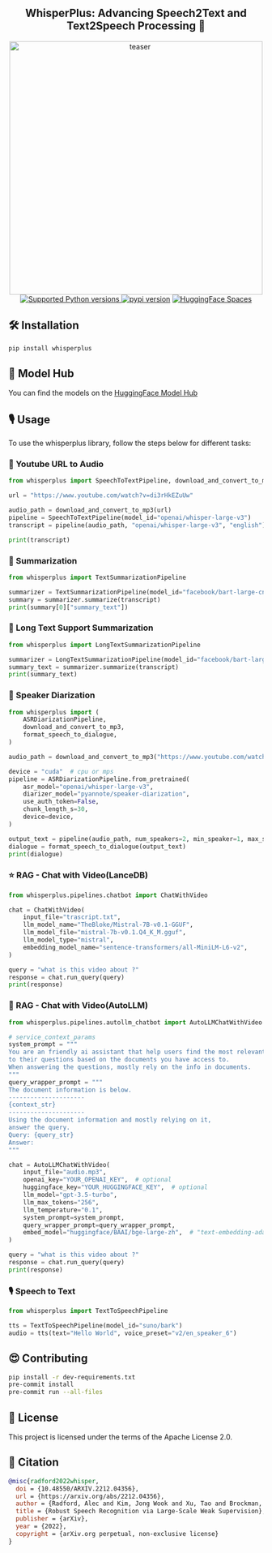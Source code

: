 <div align="center">
<h2>
    WhisperPlus: Advancing Speech2Text and Text2Speech Processing 🚀
</h2>
<div>
    <img width="500" alt="teaser" src="doc\openai-whisper.jpg">
</div>
<div>
    <a href="https://pypi.org/project/whisperplus" target="_blank">
        <img src="https://img.shields.io/pypi/pyversions/whisperplus.svg?color=%2334D058" alt="Supported Python versions">
    </a>
    <a href="https://badge.fury.io/py/whisperplus"><img src="https://badge.fury.io/py/whisperplus.svg" alt="pypi version"></a>
    <a href="https://huggingface.co/spaces/ArtGAN/Audio-WebUI"><img src="https://huggingface.co/datasets/huggingface/badges/raw/main/open-in-hf-spaces-sm.svg" alt="HuggingFace Spaces"></a>
</div>
</div>

## 🛠️ Installation

```bash
pip install whisperplus
```

## 🤗 Model Hub

You can find the models on the [HuggingFace Model Hub](https://huggingface.co/models?search=whisper)

## 🎙️ Usage

To use the whisperplus library, follow the steps below for different tasks:

### 🎵 Youtube URL to Audio

```python
from whisperplus import SpeechToTextPipeline, download_and_convert_to_mp3

url = "https://www.youtube.com/watch?v=di3rHkEZuUw"

audio_path = download_and_convert_to_mp3(url)
pipeline = SpeechToTextPipeline(model_id="openai/whisper-large-v3")
transcript = pipeline(audio_path, "openai/whisper-large-v3", "english")

print(transcript)
```

### 📰 Summarization

```python
from whisperplus import TextSummarizationPipeline

summarizer = TextSummarizationPipeline(model_id="facebook/bart-large-cnn")
summary = summarizer.summarize(transcript)
print(summary[0]["summary_text"])
```

### 📰 Long Text Support Summarization

```python
from whisperplus import LongTextSummarizationPipeline

summarizer = LongTextSummarizationPipeline(model_id="facebook/bart-large-cnn")
summary_text = summarizer.summarize(transcript)
print(summary_text)
```

### 💬 Speaker Diarization

```python
from whisperplus import (
    ASRDiarizationPipeline,
    download_and_convert_to_mp3,
    format_speech_to_dialogue,
)

audio_path = download_and_convert_to_mp3("https://www.youtube.com/watch?v=mRB14sFHw2E")

device = "cuda"  # cpu or mps
pipeline = ASRDiarizationPipeline.from_pretrained(
    asr_model="openai/whisper-large-v3",
    diarizer_model="pyannote/speaker-diarization",
    use_auth_token=False,
    chunk_length_s=30,
    device=device,
)

output_text = pipeline(audio_path, num_speakers=2, min_speaker=1, max_speaker=2)
dialogue = format_speech_to_dialogue(output_text)
print(dialogue)
```

### ⭐ RAG - Chat with Video(LanceDB)

```python
from whisperplus.pipelines.chatbot import ChatWithVideo

chat = ChatWithVideo(
    input_file="trascript.txt",
    llm_model_name="TheBloke/Mistral-7B-v0.1-GGUF",
    llm_model_file="mistral-7b-v0.1.Q4_K_M.gguf",
    llm_model_type="mistral",
    embedding_model_name="sentence-transformers/all-MiniLM-L6-v2",
)

query = "what is this video about ?"
response = chat.run_query(query)
print(response)
```

### 🌠 RAG - Chat with Video(AutoLLM)

```python
from whisperplus.pipelines.autollm_chatbot import AutoLLMChatWithVideo

# service_context_params
system_prompt = """
You are an friendly ai assistant that help users find the most relevant and accurate answers
to their questions based on the documents you have access to.
When answering the questions, mostly rely on the info in documents.
"""
query_wrapper_prompt = """
The document information is below.
---------------------
{context_str}
---------------------
Using the document information and mostly relying on it,
answer the query.
Query: {query_str}
Answer:
"""

chat = AutoLLMChatWithVideo(
    input_file="audio.mp3",
    openai_key="YOUR_OPENAI_KEY",  # optional
    huggingface_key="YOUR_HUGGINGFACE_KEY",  # optional
    llm_model="gpt-3.5-turbo",
    llm_max_tokens="256",
    llm_temperature="0.1",
    system_prompt=system_prompt,
    query_wrapper_prompt=query_wrapper_prompt,
    embed_model="huggingface/BAAI/bge-large-zh",  # "text-embedding-ada-002"
)

query = "what is this video about ?"
response = chat.run_query(query)
print(response)
```

### 🎙️ Speech to Text

```python
from whisperplus import TextToSpeechPipeline

tts = TextToSpeechPipeline(model_id="suno/bark")
audio = tts(text="Hello World", voice_preset="v2/en_speaker_6")
```

## 😍 Contributing

```bash
pip install -r dev-requirements.txt
pre-commit install
pre-commit run --all-files
```

## 📜 License

This project is licensed under the terms of the Apache License 2.0.

## 🤗 Citation

```bibtex
@misc{radford2022whisper,
  doi = {10.48550/ARXIV.2212.04356},
  url = {https://arxiv.org/abs/2212.04356},
  author = {Radford, Alec and Kim, Jong Wook and Xu, Tao and Brockman, Greg and McLeavey, Christine and Sutskever, Ilya},
  title = {Robust Speech Recognition via Large-Scale Weak Supervision},
  publisher = {arXiv},
  year = {2022},
  copyright = {arXiv.org perpetual, non-exclusive license}
}
```
